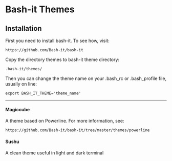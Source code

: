# Bash-it Themes

## Installation

First you need to install bash-it. To see how, visit:

````https://github.com/Bash-it/bash-it````

Copy the directory themes to bash-it theme directory:

````.bash-it/themes/````

Then you can change the theme name on your .bash_rc or .bash_profile file, usually on line:

````export BASH_IT_THEME='theme_name'````

----

#### Magiccube
A theme based on Powerline. For more information, see:

````https://github.com/Bash-it/bash-it/tree/master/themes/powerline````

#### Sushu
A clean theme useful in light and dark terminal

